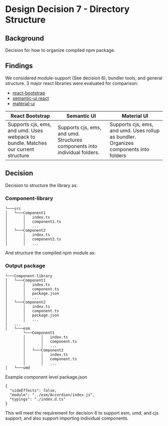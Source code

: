# Design Decision 7 - Directory Structure

## Background

Decision for how to organize compiled npm package.

## Findings

We considered module-support (See decision 6), bundler tools, and general structure. 3 major react libraries were evaluated for comparison:

- [react-bootstrap](https://www.npmjs.com/package/react-bootstrap)
- [semantic-ui react](https://github.com/Semantic-Org/Semantic-UI-React)
- [material-ui](https://github.com/mui-org/material-ui)

| React Bootstrap                                                                   | Semantic UI                                                                | Material UI                                                                           |
| --------------------------------------------------------------------------------- | -------------------------------------------------------------------------- | ------------------------------------------------------------------------------------- |
| Supports cjs, ems, and umd. Uses webpack to bundle. Matches our current structure | Supports cjs, ems, and umd. Structures components into individual folders. | Supports cjs, ems, and umd. Uses rollup as bundler. Organizes components into folders |

## Decision

Decision to structure the library as:

### Component-library

```
└───src
│   └───Component1
│       │   index.ts
│       │   component1.ts
│       │   ...
│   └───Component2
│       │   index.ts
│       │   component2.ts
│       │   ...
```

And structure the compiled npm module as:

### Output package

```
└───Component-library
│   └───Component1
│       │   index.ts
│       │   component.ts
│       │   package.json
│       │   ...
│   └───Component2
│       │   index.ts
│       │   component.ts
│       │   package.json
│       │   ...
|   ...
│   └───esm
        └───Component1
        │       │   index.ts
        │       │   component.ts
        │       │   ...
        │   └───Component2
        │       │   index.ts
        │       │   component.ts
        │       │   ...
│   └───umd
```

Example component level package.json

```
{
  "sideEffects": false,
  "module": "../esm/Accordion/index.js",
  "typings": "./index.d.ts"
}
```

This will meet the requirement for decision 6 to support esm, umd, and cjs support, and also support importing individual components.
